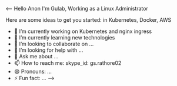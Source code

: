 
<--
Hello Anon  I'm Gulab, Working as a Linux Administrator

Here are some ideas to get you started: in Kubernetes, Docker, AWS

- 🔭 I’m currently working on Kubernetes and nginx ingress
- 🌱 I’m currently learning new technologies
- 👯 I’m looking to collaborate on ...
- 🤔 I’m looking for help with ...
- 💬 Ask me about ...
- 📫 How to reach me: skype_id: gs.rathore02
- 😄 Pronouns: ...
- ⚡ Fun fact: ...
-->
